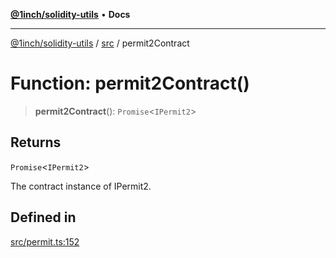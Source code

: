 [**@1inch/solidity-utils**](../../README.md) • **Docs**

***

[@1inch/solidity-utils](../../README.md) / [src](../README.md) / permit2Contract

# Function: permit2Contract()

> **permit2Contract**(): `Promise`\<`IPermit2`\>

## Returns

`Promise`\<`IPermit2`\>

The contract instance of IPermit2.

## Defined in

[src/permit.ts:152](https://github.com/1inch/solidity-utils/blob/f9426ba6dab1eac9ac07fe3976b8d1cb2d2e5ba1/src/permit.ts#L152)
